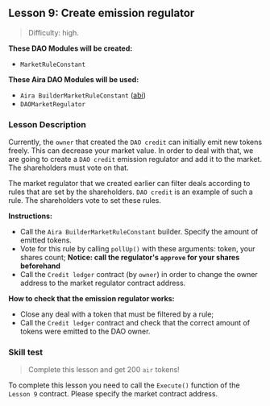 ## Lesson 9: Create emission regulator 

> Difficulty: high.

**These DAO Modules will be created:**

- `MarketRuleConstant`

**These Aira DAO Modules will be used:**

- `Aira BuilderMarketRuleConstant` ([abi](https://raw.githubusercontent.com/airalab/core/master/abi/builder/BuilderMarketRuleConstant.json))
- `DAOMarketRegulator`

### Lesson Description 

Currently, the `owner` that created the `DAO credit` can initially emit new tokens freely. This can decrease your market value. In order to deal with that, we are going to create a `DAO credit` emission regulator and add it to the market. The shareholders must vote on that.

The market regulator that we created earlier can filter deals according to rules that are set by the shareholders. 
`DAO credit` is an example of such a rule. The shareholders vote to set these rules.

**Instructions:**

- Call the `Aira BuilderMarketRuleConstant` builder. Specify the amount of emitted tokens.  
- Vote for this rule by calling `pollUp()` with these arguments: token, your shares count; **Notice: call the regulator's `approve` for your shares beforehand**
- Call the `Credit ledger` contract (by `owner`) in order to change the owner address to the market regulator contract address.

**How to check that the emission regulator works:**

- Close any deal with a token that must be filtered by a rule;
- Call the `Credit ledger` contract and check that the correct amount of tokens were emitted to the DAO owner.

### Skill test 

> Complete this lesson and get 200 `air` tokens! 

To complete this lesson you need to call the `Execute()` function of the `Lesson 9` contract. Please specify the market contract address.
